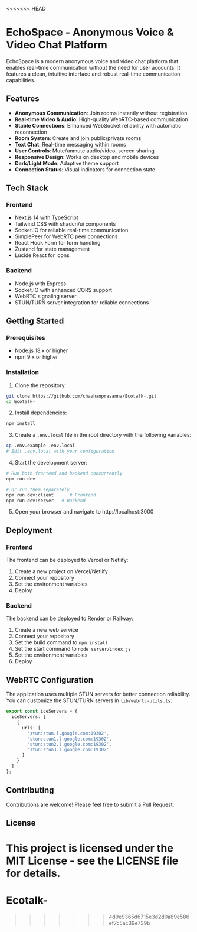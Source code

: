 <<<<<<< HEAD
# EchoSpace - Anonymous Voice & Video Chat Platform

EchoSpace is a modern anonymous voice and video chat platform that enables real-time communication without the need for user accounts. It features a clean, intuitive interface and robust real-time communication capabilities.

## Features

- **Anonymous Communication**: Join rooms instantly without registration
- **Real-time Video & Audio**: High-quality WebRTC-based communication
- **Stable Connections**: Enhanced WebSocket reliability with automatic reconnection
- **Room System**: Create and join public/private rooms
- **Text Chat**: Real-time messaging within rooms
- **User Controls**: Mute/unmute audio/video, screen sharing
- **Responsive Design**: Works on desktop and mobile devices
- **Dark/Light Mode**: Adaptive theme support
- **Connection Status**: Visual indicators for connection state

## Tech Stack

### Frontend
- Next.js 14 with TypeScript
- Tailwind CSS with shadcn/ui components
- Socket.IO for reliable real-time communication
- SimplePeer for WebRTC peer connections
- React Hook Form for form handling
- Zustand for state management
- Lucide React for icons

### Backend
- Node.js with Express
- Socket.IO with enhanced CORS support
- WebRTC signaling server
- STUN/TURN server integration for reliable connections

## Getting Started

### Prerequisites
- Node.js 18.x or higher
- npm 9.x or higher

### Installation

1. Clone the repository:
```bash
git clone https://github.com/chavhanprasanna/Ecotalk-.git
cd Ecotalk-
```

2. Install dependencies:
```bash
npm install
```

3. Create a `.env.local` file in the root directory with the following variables:
```bash
cp .env.example .env.local
# Edit .env.local with your configuration
```

4. Start the development server:
```bash
# Run both frontend and backend concurrently
npm run dev

# Or run them separately
npm run dev:client      # Frontend
npm run dev:server   # Backend
```

5. Open your browser and navigate to http://localhost:3000

## Deployment

### Frontend
The frontend can be deployed to Vercel or Netlify:

1. Create a new project on Vercel/Netlify
2. Connect your repository
3. Set the environment variables
4. Deploy

### Backend
The backend can be deployed to Render or Railway:

1. Create a new web service
2. Connect your repository
3. Set the build command to `npm install`
4. Set the start command to `node server/index.js`
5. Set the environment variables
6. Deploy

## WebRTC Configuration

The application uses multiple STUN servers for better connection reliability. You can customize the STUN/TURN servers in `lib/webrtc-utils.ts`:

```typescript
export const iceServers = {
  iceServers: [
    {
      urls: [
        'stun:stun.l.google.com:19302',
        'stun:stun1.l.google.com:19302',
        'stun:stun2.l.google.com:19302',
        'stun:stun3.l.google.com:19302'
      ]
    }
  ]
};
```

## Contributing

Contributions are welcome! Please feel free to submit a Pull Request.

## License

This project is licensed under the MIT License - see the LICENSE file for details.
=======
# Ecotalk-
>>>>>>> 4d9e9365d6715e3d2d0a89e586ef7c5ac39e739b
